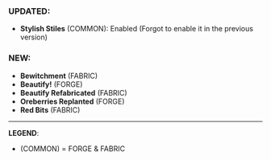 ### UPDATED:
- **Stylish Stiles** (COMMON): Enabled (Forgot to enable it in the previous version)

### NEW:
- **Bewitchment** (FABRIC)
- **Beautify!** (FORGE)
- **Beautify Refabricated** (FABRIC)
- **Oreberries Replanted** (FORGE)
- **Red Bits** (FABRIC)

---
**LEGEND**:
- (COMMON) = FORGE & FABRIC
